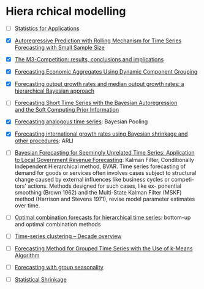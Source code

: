 # Hiera rchical modelling

- [ ] [Statistics for Applications](https://ocw.mit.edu/courses/mathematics/18-650-statistics-for-applications-fall-2016/lecture-slides/)


- [x] [Autoregressive Prediction with Rolling Mechanism for Time Series Forecasting with Small Sample Size](https://www.hindawi.com/journals/mpe/2014/572173/)

- [x] [The M3-Competition: results, conclusions and implications](https://pdfs.semanticscholar.org/8461/b79f9747a0caee85522c49bd4655c64e10fb.pdf)

- [x] [Forecasting Economic Aggregates Using Dynamic Component Grouping](https://mpra.ub.uni-muenchen.de/81585/1/MPRA_paper_81585.pdf)

- [x] [Forecasting output growth rates and median output growth rates: a hierarchical Bayesian approach        ](https://onlinelibrary.wiley.com/doi/pdf/10.1002/for.800)

- [ ] [Forecasting Short Time Series
with the Bayesian Autoregression                
and the Soft Computing Prior Information](https://link.springer.com/chapter/10.1007/978-3-319-10765-3_10)

- [x] [Forecasting analogous time series](http://citeseerx.ist.psu.edu/viewdoc/download?doi=10.1.1.519.6011&rep=rep1&type=pdf): Bayesian Pooling


- [x] [Forecasting international growth rates using Bayesian shrinkage and other procedures](https://www.sciencedirect.com/science/article/pii/0304407689900365): ARLI


- [ ] [Bayesian Forecasting for Seemingly Unrelated Time Series: Application to Local Government Revenue Forecasting](https://www.jstor.org/stable/2632644?seq=1#page_scan_tab_contents):
Kalman Filter,  Conditionally Independent Hierarchical method,  BVAR.  Time series forecasting of demand for goods or services
 often involves cases subject to structural change caused
 by external influences like business cycles or competi-
 tors' actions. Methods designed for such cases, like ex-
 ponential smoothing (Brown 1962) and the Multi-State
 Kalman Filter (MSKF) method (Harrison and Stevens
 1971), revise model parameter estimates over time.

- [ ] [Optimal combination forecasts for hierarchical time series](https://robjhyndman.com/papers/Hierarchical6.pdf):  bottom-up and optimal combination methods


- [ ] [Time-series clustering – Decade overview](https://www.sciencedirect.com/science/article/abs/pii/S0306437915000733) 


- [ ] [Forecasting Method for Grouped Time Series with the Use of k-Means Algorithm](https://arxiv.org/pdf/1509.04705.pdf)



- [ ] [Forecasting with group seasonality](https://pure.tue.nl/ws/files/1718873/200610743.pdf)


- [ ] [Statistical Shrinkage](https://eranraviv.com/shrinkage-in-statistics/)



